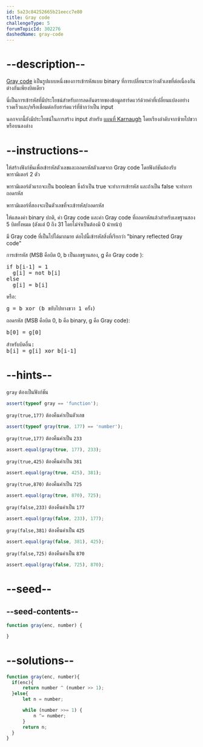 ```yaml
---
id: 5a23c84252665b21eecc7e80
title: Gray code
challengeType: 5
forumTopicId: 302276
dashedName: gray-code
---
```


# --description--

[Gray code](<https://en.wikipedia.org/wiki/Gray code>) iเป็นรูปแบบหนึ่งของการเข้ารหัสแบบ binary ที่การเปลี่ยนระหว่างตัวเลขที่ต่อเนื่องกันต่างกันเพียงบิตเดียว

นี่เป็นการเข้ารหัสที่มีประโยชน์สำหรับการลดอันตรายของข้อมูลฮาร์ดแวร์ด้วยค่าที่เปลี่ยนแปลงอย่างรวดเร็วและ/หรือเชื่อมต่อกับฮาร์ดแวร์ที่ช้ากว่าเป็น input

นอกจากนี้ยังมีประโยชน์ในการสร้าง input สำหรับ [แผนที่ Karnaugh](<https://en.wikipedia.org/wiki/Karnaugh map>) โดยเรียงลำดับจากซ้ายไปขวาหรือบนลงล่าง

# --instructions--

ให้สร้างฟังก์ชันเพื่อเข้ารหัสตัวเลขและถอดรหัสตัวเลขจาก Gray code โดยฟังก์ชันต้องรับพารามิเตอร์ 2 ตัว

พารามิเตอร์ตัวแรกจะเป็น boolean ซึ่งถ้าเป็น true จะทำการเข้ารหัส และถ้าเป็น false จะทำการถอดรหัส 

พารามิเตอร์ที่สองจะเป็นตัวเลขที่จะเข้ารหัส/ถอดรหัส

ให้แสดงค่า binary ปกติ, ค่า Gray code และค่า Gray code ที่ถอดรหัสแล้วสำหรับเลขฐานสอง 5 บิตทั้งหมด (ตังแต่ 0 ถึง 31 โดยไม่จำเป็นต้องมี 0 นำหน้า)

มี Gray code ที่เป็นไปได้มากมาย ต่อไปนี้เข้ารหัสสิ่งที่เรียกว่า "binary reflected Gray code"

การเข้ารหัส (MSB คือบิต 0, b เป็นเลขฐานสอง, g คือ Gray code ):

<pre>if b[i-1] = 1
  g[i] = not b[i]
else
  g[i] = b[i]
</pre>

หรือ:

<pre>g = b xor (b ขยับไปทางขวา 1 ครั้ง)
</pre>

ถอดรหัส (MSB คือบิต 0, b คือ binary, g คือ Gray code):

<pre>b[0] = g[0]<br>
สำหรับบิตอื่น:
b[i] = g[i] xor b[i-1]
</pre>

# --hints--

`gray` ต้องเป็นฟังก์ชัน

```js
assert(typeof gray == 'function');
```

`gray(true,177)` ต้องคืนค่าเป็นตัวเลข

```js
assert(typeof gray(true, 177) == 'number');
```

`gray(true,177)` ต้องคืนค่าเป็น `233`

```js
assert.equal(gray(true, 177), 233);
```

`gray(true,425)` ต้องคืนค่าเป็น `381`

```js
assert.equal(gray(true, 425), 381);
```

`gray(true,870)` ต้องคืนค่าเป็น `725`

```js
assert.equal(gray(true, 870), 725);
```

`gray(false,233)` ต้องคืนค่าเป็น `177`

```js
assert.equal(gray(false, 233), 177);
```

`gray(false,381)` ต้องคืนค่าเป็น `425`

```js
assert.equal(gray(false, 381), 425);
```

`gray(false,725)` ต้องคืนค่าเป็น `870`

```js
assert.equal(gray(false, 725), 870);
```

# --seed--

## --seed-contents--

```js
function gray(enc, number) {

}
```

# --solutions--

```js
function gray(enc, number){
  if(enc){
      return number ^ (number >> 1);
  }else{
      let n = number;

      while (number >>= 1) {
          n ^= number;
      }
      return n;
  }
}
```
